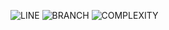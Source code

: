 ![LINE](https://img.shields.io/badge/line--coverage-97%25-brightgreen.svg)
![BRANCH](https://img.shields.io/badge/branch--coverage-87%25-brightgreen.svg)
![COMPLEXITY](https://img.shields.io/badge/complexity-1.21-brightgreen.svg)
